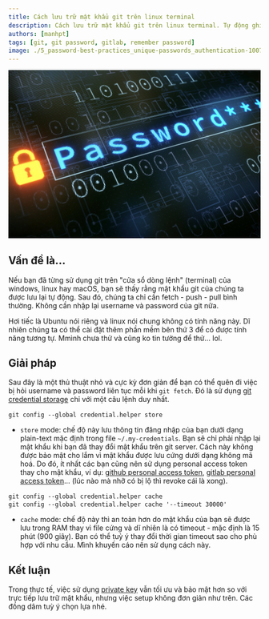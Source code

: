 ```yaml
---
title: Cách lưu trữ mật khẩu git trên linux terminal
description: Cách lưu trữ mật khẩu git trên linux terminal. Tự động ghi nhớ mật khẩu git trên Ubuntu và linux. Git Credential Storage. Store và Cache.
authors: [manhpt]
tags: [git, git password, gitlab, remember password]
image: ./5_password-best-practices_unique-passwords_authentication-100768646-large.jpg
---
```


![](./5_password-best-practices_unique-passwords_authentication-100768646-large.jpg)

## Vấn đề là...

Nếu bạn đã từng sử dụng git trên "cửa sổ dòng lệnh" (terminal) của windows, linux hay macOS, bạn sẽ thấy rằng mật khẩu git của chúng ta được lưu lại tự động. Sau đó, chúng ta chỉ cần fetch - push - pull bình thường. Không cần nhập lại username và password của git nữa.

Hơi tiếc là Ubuntu nói riêng và linux nói chung không có tính năng này. Dĩ nhiên chúng ta có thể cài đặt thêm phần mềm bên thứ 3 để có được tính năng tương tự. Mmình chưa thử và cũng ko tin tưởng để thử... lol.

## Giải pháp

Sau đây là một thủ thuật nhỏ và cực kỳ đơn giản để bạn có thể quên đi việc bị hỏi username và password liên tục mỗi khi `git fetch`. Đó là sử dụng [git credential storage](https://git-scm.com/book/en/v2/Git-Tools-Credential-Storage) chỉ với một câu lệnh duy nhất.

```shell
git config --global credential.helper store
```

- `store` mode: chế độ này lưu thông tin đăng nhập của bạn dưới dạng plain-text mặc định trong file `~/.my-credentials`. Bạn sẽ chỉ phải nhập lại mật khẩu khi bạn đã thay đổi mật khẩu trên git server. Cách này không được bảo mật cho lắm vì mật khẩu được lưu cứng dưới dạng không mã hoá. Do đó, ít nhất các bạn cũng nên sử dụng personal access token thay cho mật khẩu, ví dụ: [github personal access token](https://github.com/settings/tokens), [gitlab personal access token](https://gitlab.com/profile/personal_access_tokens)... (lúc nào mà nhỡ có bị lộ thì revoke cái là xong).

```shell
git config --global credential.helper cache
git config --global credential.helper cache '--timeout 30000'
```

- `cache` mode: chế độ này thì an toàn hơn do mật khẩu của bạn sẽ được lưu trong RAM thay vì file cứng và dĩ nhiên là có timeout - mặc định là 15 phút (900 giây). Bạn có thể tuỳ ý thay đổi thời gian timeout sao cho phù hợp với nhu cầu. Mình khuyến cáo nên sử dụng cách này.

## Kết luận

Trong thực tế, việc sử dụng [private key](https://help.github.com/en/articles/generating-a-new-ssh-key-and-adding-it-to-the-ssh-agent) vẫn tối ưu và bảo mật hơn so với trực tiếp lưu trữ mật khẩu, nhưng việc setup không đơn giản như trên. Các đồng dâm tuỳ ý chọn lựa nhé.

